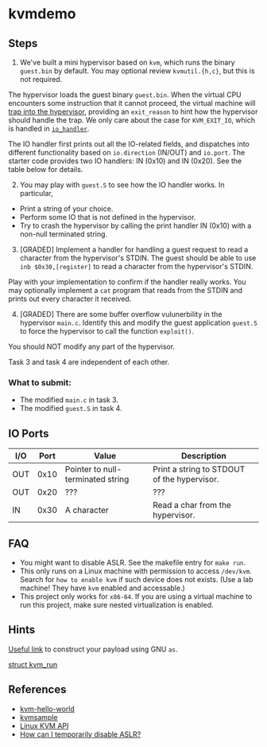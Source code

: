 # kvmdemo

## Steps

1. We've built a mini hypervisor based on `kvm`, which runs the binary `guest.bin`
by default. You may optional review `kvmutil.{h,c}`, but this is not required.

The hypervisor loads the guest binary `guest.bin`. When the virtual CPU encounters
some instruction that it cannot proceed,
the virtual machine will [trap into the hypervisor](https://github.com/jimmy-zx/kvmdemo/blob/652cb499cc58d5bbc2c96ca676d47200d4626fb0/main.c#L64), providing an `exit_reason`
to hint how the hypervisor should handle the trap. We only care about the case for
`KVM_EXIT_IO`, which is handled in [`io_handler`](https://github.com/jimmy-zx/kvmdemo/blob/652cb499cc58d5bbc2c96ca676d47200d4626fb0/main.c#L30).

The IO handler first prints out all the IO-related fields, and dispatches
into different functionality based on `io.direction` (IN/OUT) and `io.port`.
The starter code provides two IO handlers: IN (0x10) and IN (0x20).
See the table below for details.

2. You may play with `guest.S` to see how the IO handler works. In particular,

- Print a string of your choice.
- Perform some IO that is not defined in the hypervisor.
- Try to crash the hypervisor by calling the print handler IN (0x10) with a non-null
terminated string.

3. [GRADED] Implement a handler for handling a guest request to read a character from
the hypervisor's STDIN. The guest should be able to use `inb $0x30,[register]`
to read a character from the hypervisor's STDIN.

Play with your implementation to confirm if the handler really works. You may
optionally implement a `cat` program that reads from the STDIN and prints
out every character it received.

4. [GRADED] There are some buffer overflow vulunerbility in the hypervisor `main.c`.
Identify this and modify the guest application `guest.S` to force
the hypervisor to call the function `exploit()`.

You should NOT modify any part of the hypervisor.

Task 3 and task 4 are independent of each other.

### What to submit:

- The modified `main.c` in task 3.
- The modified `guest.S` in task 4.

## IO Ports

| I/O | Port | Value | Description |
|-|-|-|-|
| OUT | 0x10 | Pointer to null-terminated string | Print a string to STDOUT of the hypervisor. |
| OUT | 0x20 | ??? | ??? |
| IN | 0x30 | A character | Read a char from the hypervisor. |

## FAQ

- You might want to disable ASLR. See the makefile entry for `make run`.
- This only runs on a Linux machine with permission to access `/dev/kvm`.
    Search for `how to enable kvm` if such device does not exists.
    (Use a lab machine! They have `kvm` enabled and accessable.)
- This project only works for `x86-64`. If you are using a virtual machine
    to run this project, make sure nested virtualization is enabled.

## Hints

[Useful link](https://sourceware.org/binutils/docs/as/Pseudo-Ops.html)
to construct your payload using GNU `as`.

[struct kvm_run](https://docs.kernel.org/virt/kvm/api.html#the-kvm-run-structure)

## References

- [kvm-hello-world](https://github.com/dpw/kvm-hello-world/)
- [kvmsample](https://github.com/soulxu/kvmsample)
- [Linux KVM API](https://docs.kernel.org/virt/kvm/api.html)
- [How can I temporarily disable ASLR?](https://askubuntu.com/a/507954)
